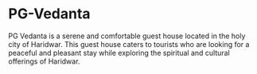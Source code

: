 # PG-Vedanta
PG Vedanta is a serene and comfortable guest house located in the holy city of Haridwar. This guest house caters to tourists who are looking for a peaceful and pleasant stay while exploring the spiritual and cultural offerings of Haridwar.
